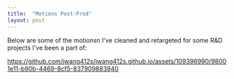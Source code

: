 ```yaml
---
title:  "Motions Post-Prod"
layout: post
---
```


Below are some of the motionsn I've cleaned and retargeted for some R&D projects I've been a part of:




https://github.com/jwang412s/jwang412s.github.io/assets/109396990/98001e11-b90b-4469-8cf5-837909883940

